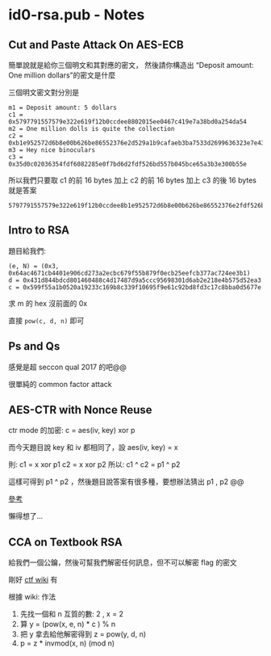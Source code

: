 # id0-rsa.pub - Notes

## Cut and Paste Attack On AES-ECB

簡單說就是給你三個明文和其對應的密文，
然後請你構造出 “Deposit amount: One million dollars”的密文是什麼


三個明文密文對分別是
```
m1 = Deposit amount: 5 dollars
c1 = 0x5797791557579e322e619f12b0ccdee8802015ee0467c419e7a38bd0a254da54
m2 = One million dolls is quite the collection
c2 = 0xb1e952572d6b8e00b626be86552376e2d529a1b9cafaeb3ba7533d2699636323e7e433c10a9dcdab2ed4bee54da684ca
m3 = Hey nice binoculars
c3 = 0x35d0c02036354fdf6082285e0f7bd6d2fdf526bd557b045bce65a3b3e300b55e
```

所以我們只要取 c1 的前 16 bytes 加上 c2 的前 16 bytes 加上 c3 的後 16 bytes 就是答案

```
5797791557579e322e619f12b0ccdee8b1e952572d6b8e00b626be86552376e2fdf526bd557b045bce65a3b3e300b55e
``` 

## Intro to RSA
題目給我們:
```
(e, N) = (0x3, 0x64ac4671cb4401e906cd273a2ecbc679f55b879f0ecb25eefcb377ac724ee3b1)
d = 0x431d844bdcd801460488c4d17487d9a5ccc95698301d6ab2e218e4b575d52ea3
c = 0x599f55a1b0520a19233c169b8c339f10695f9e61c92bd8fd3c17c8bba0d5677e
```

求 m 的 hex 沒前面的 0x

直接 `pow(c, d, n)` 即可

## Ps and Qs
感覺是超 seccon qual 2017 的吧@@

很單純的 common factor attack 

## AES-CTR with Nonce Reuse


ctr mode 的加密: c = aes(iv, key) xor p

而今天題目說 key 和 iv 都相同了，設 aes(iv, key) = x

則:
c1 = x xor p1
c2 = x xor p2
所以:
c1 ^ c2 = p1 ^ p2

這樣可得到 p1 ^ p2 ，然後題目說答案有很多種，要想辦法猜出 p1 , p2 @@

[參考](https://github.com/rahiel/id0-rsa.pub/blob/master/04-AES-CTR-with-nonce-reuse.py)

懶得想了...

## CCA on Textbook RSA

給我們一個公鑰，然後可幫我們解密任何訊息，但不可以解密 flag 的密文

剛好 [ctf wiki](https://ctf-wiki.github.io/ctf-wiki/crypto/asymmetric/rsa/rsa_chosen_cipher/) 有

根據 wiki: 作法

1. 先找一個和 n 互質的數: 2 , x = 2
2. 算 y = (pow(x, e, n) * c ) % n
3. 把 y 拿去給他解密得到 z = pow(y, d, n)
4. p = z * invmod(x, n) (mod n)
